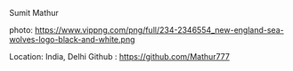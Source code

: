 Sumit Mathur

photo: https://www.vippng.com/png/full/234-2346554_new-england-sea-wolves-logo-black-and-white.png

Location: India, Delhi
Github : https://github.com/Mathur777
